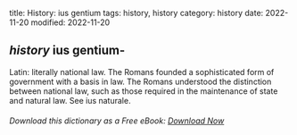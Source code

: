title: History: ius gentium
tags: history, history
category: history
date: 2022-11-20
modified: 2022-11-20

## _history_  ius gentium-
Latin: literally national law.  The Romans
founded a sophisticated form of government with a basis in law.  The
Romans understood the distinction between national law, such as those
required in the maintenance of state and natural law. See   ius
naturale.


###### Download *this* dictionary as a Free eBook: [Download Now]({static}static/SerfHistoryDictionary.pdf)

